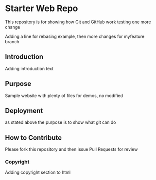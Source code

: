 # Starter Web Repo

This repository is for showing how Git and GitHub work
testing one more change

Adding a line for rebasing example, then more changes for myfeature branch


## Introduction

Adding introduction text

## Purpose

Sample website with plenty of files for demos, no modified

## Deployment
as stated above the purpose is to show what git can do

## How to Contribute
Please fork this repository and then issue Pull Requests for review

### Copyright
Adding copyright section to html
